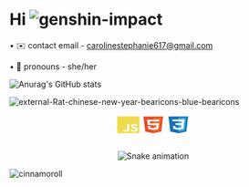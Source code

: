 # Hi  <img width="48" height="48" src="https://img.icons8.com/color/48/genshin-impact.png" alt="genshin-impact"/>

• ✉️ contact email - carolinestephanie617@gmail.com

• 🫡 pronouns - she/her 

![Anurag's GitHub stats](https://github-readme-stats.vercel.app/api?username=carolin3-11&show_icons=true&theme=dracula) 

<img width="64" height="64" src="https://img.icons8.com/external-bearicons-blue-bearicons/64/external-Rat-chinese-new-year-bearicons-blue-bearicons.png" alt="external-Rat-chinese-new-year-bearicons-blue-bearicons"/>


<div align="center" valign="top"><br>
  <img align="center" alt="Js" height="30" width="40" src="https://raw.githubusercontent.com/devicons/devicon/master/icons/javascript/javascript-plain.svg">
  <img align="center" alt="HTML" height="30" width="40" src="https://raw.githubusercontent.com/devicons/devicon/master/icons/html5/html5-original.svg">
  <img align="center" alt="CSS" height="30" width="40" src="https://raw.githubusercontent.com/devicons/devicon/master/icons/css3/css3-original.svg">
</div><br>

<div align="center">

  ![Snake animation](https://github.com/danielbped/danielbped/blob/output/github-contribution-grid-snake.svg)
  
</div>


<img width="100" height="100" src="https://img.icons8.com/plasticine/100/cinnamoroll.png" alt="cinnamoroll"/>
